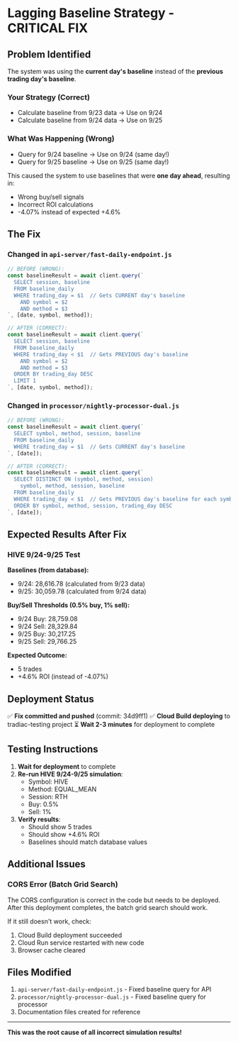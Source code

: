 # Lagging Baseline Strategy - CRITICAL FIX

## Problem Identified

The system was using the **current day's baseline** instead of the **previous trading day's baseline**.

### Your Strategy (Correct)
- Calculate baseline from 9/23 data → Use on 9/24
- Calculate baseline from 9/24 data → Use on 9/25

### What Was Happening (Wrong)
- Query for 9/24 baseline → Use on 9/24 (same day!)
- Query for 9/25 baseline → Use on 9/25 (same day!)

This caused the system to use baselines that were **one day ahead**, resulting in:
- Wrong buy/sell signals
- Incorrect ROI calculations
- -4.07% instead of expected +4.6%

## The Fix

### Changed in `api-server/fast-daily-endpoint.js`
```javascript
// BEFORE (WRONG):
const baselineResult = await client.query(`
  SELECT session, baseline
  FROM baseline_daily
  WHERE trading_day = $1  // Gets CURRENT day's baseline
    AND symbol = $2
    AND method = $3
`, [date, symbol, method]);

// AFTER (CORRECT):
const baselineResult = await client.query(`
  SELECT session, baseline
  FROM baseline_daily
  WHERE trading_day < $1  // Gets PREVIOUS day's baseline
    AND symbol = $2
    AND method = $3
  ORDER BY trading_day DESC
  LIMIT 1
`, [date, symbol, method]);
```

### Changed in `processor/nightly-processor-dual.js`
```javascript
// BEFORE (WRONG):
const baselineResult = await client.query(`
  SELECT symbol, method, session, baseline
  FROM baseline_daily
  WHERE trading_day = $1  // Gets CURRENT day's baseline
`, [date]);

// AFTER (CORRECT):
const baselineResult = await client.query(`
  SELECT DISTINCT ON (symbol, method, session) 
    symbol, method, session, baseline
  FROM baseline_daily
  WHERE trading_day < $1  // Gets PREVIOUS day's baseline for each symbol
  ORDER BY symbol, method, session, trading_day DESC
`, [date]);
```

## Expected Results After Fix

### HIVE 9/24-9/25 Test
**Baselines (from database):**
- 9/24: 28,616.78 (calculated from 9/23 data)
- 9/25: 30,059.78 (calculated from 9/24 data)

**Buy/Sell Thresholds (0.5% buy, 1% sell):**
- 9/24 Buy: 28,759.08
- 9/24 Sell: 28,329.84
- 9/25 Buy: 30,217.25
- 9/25 Sell: 29,766.25

**Expected Outcome:**
- 5 trades
- +4.6% ROI (instead of -4.07%)

## Deployment Status

✅ **Fix committed and pushed** (commit: 34d9ff1)
✅ **Cloud Build deploying** to tradiac-testing project
⏳ **Wait 2-3 minutes** for deployment to complete

## Testing Instructions

1. **Wait for deployment** to complete
2. **Re-run HIVE 9/24-9/25 simulation**:
   - Symbol: HIVE
   - Method: EQUAL_MEAN
   - Session: RTH
   - Buy: 0.5%
   - Sell: 1%
3. **Verify results**:
   - Should show 5 trades
   - Should show +4.6% ROI
   - Baselines should match database values

## Additional Issues

### CORS Error (Batch Grid Search)
The CORS configuration is correct in the code but needs to be deployed. After this deployment completes, the batch grid search should work.

If it still doesn't work, check:
1. Cloud Build deployment succeeded
2. Cloud Run service restarted with new code
3. Browser cache cleared

## Files Modified

1. `api-server/fast-daily-endpoint.js` - Fixed baseline query for API
2. `processor/nightly-processor-dual.js` - Fixed baseline query for processor
3. Documentation files created for reference

---

**This was the root cause of all incorrect simulation results!**
